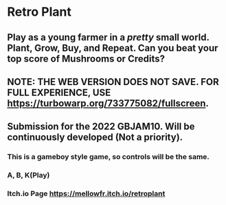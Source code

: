 # Retro Plant

## Play as a young farmer in a *pretty* small world. Plant, Grow, Buy, and Repeat. Can you beat your top score of Mushrooms or Credits?
## NOTE: THE WEB VERSION DOES NOT SAVE. FOR FULL EXPERIENCE, USE https://turbowarp.org/733775082/fullscreen.
## Submission for the 2022 GBJAM10. Will be continuously developed (Not a priority).

### This is a gameboy style game, so controls will be the same.
### A, B, K(Play)

### Itch.io Page https://mellowfr.itch.io/retroplant